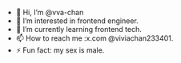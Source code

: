 - 👋 Hi, I’m @vva-chan
- 👀 I’m interested in frontend engineer.
- 🌱 I’m currently learning frontend tech.
- 📫 How to reach me :x.com @viviachan233401.
- ⚡ Fun fact: my sex is male.

<!---
vva-chan/vva-chan is a ✨ special ✨ repository because its `README.md` (this file) appears on your GitHub profile.
You can click the Preview link to take a look at your changes.
--->
